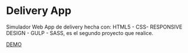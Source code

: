 # Delivery App

Simulador Web App de delivery hecha con: HTML5 - CSS- RESPONSIVE DESIGN - GULP - SASS, es el segundo proyecto que realice.

[DEMO](https://delivery-appp.netlify.app)
